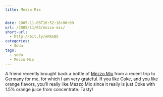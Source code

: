 ```yaml
---
title: Mezzo Mix


date: 2005-11-03T16:52:16+00:00
url: /2005/11/03/mezzo-mix/
short-url:
  - http://bit.ly/eRKoQ5
categories:
  - Soda
tags:
  - soda
  - Mezzo Mix
---
```

A friend recently brought back a bottle of <a href="http://www.mezzomix.de/splash.html">Mezzo Mix</a> from a recent trip to Germany for me, for which I am very grateful. If you like Coke, and you like orange flavors, you'll really like Mezzo Mix since it really is just Coke with 1.5% orange juice from concentrate. Tasty!